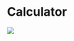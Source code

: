 # Calculator
<img src=https://github.com/JW5123/QT_project/blob/main/Calculator/IMG/icons.icns><img>
